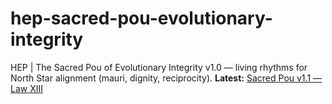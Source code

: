 # hep-sacred-pou-evolutionary-integrity
HEP | The Sacred Pou of Evolutionary Integrity v1.0 — living rhythms for North Star alignment (mauri, dignity, reciprocity).
**Latest:** [Sacred Pou v1.1 — Law XIII](docs/the-sacred-pou-of-evolutionary-integrity-v1.1.md)
